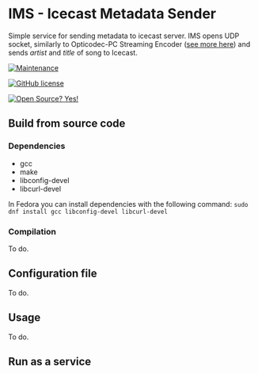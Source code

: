
# IMS - Icecast Metadata Sender

Simple service for sending metadata to icecast server. IMS opens UDP socket, similarly to Opticodec-PC Streaming Encoder ([see more here](ftp://ftp.orban.com/1511/Opticodec_1010_Encoder/Documentation/PAD_Metadata/1010.3.7_PAD.pdf)) and sends *artist* and *title* of song to Icecast. 

[![Maintenance](https://img.shields.io/badge/Maintained%3F-yes-green.svg)](https://github.com/dgalus/ims/graphs/commit-activity)

[![GitHub license](https://img.shields.io/github/license/Naereen/StrapDown.js.svg)](https://github.com/dgalus/ims/blob/main/LICENSE)

[![Open Source? Yes!](https://badgen.net/badge/Open%20Source%20%3F/Yes%21/blue?icon=github)](https://github.com/dgalus/ims)

## Build from source code

### Dependencies
- gcc
- make
- libconfig-devel
- libcurl-devel

In Fedora you can install dependencies with the following command:
```sudo dnf install gcc libconfig-devel libcurl-devel```
 
### Compilation
To do.


## Configuration file
To do.



## Usage

To do.

  
## Run as a service

